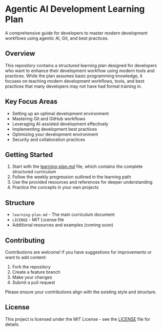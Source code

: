 # Agentic AI Development Learning Plan

A comprehensive guide for developers to master modern development workflows using agentic AI, Git, and best practices.

## Overview

This repository contains a structured learning plan designed for developers who want to enhance their development workflow using modern tools and practices. While the plan assumes basic programming knowledge, it focuses on teaching modern development workflows, tools, and best practices that many developers may not have had formal training in.

## Key Focus Areas

- Setting up an optimal development environment
- Mastering Git and GitHub workflows
- Leveraging AI-assisted development effectively
- Implementing development best practices
- Optimizing your development environment
- Security and collaboration practices

## Getting Started

1. Start with the [learning-plan.md](learning-plan.md) file, which contains the complete structured curriculum
2. Follow the weekly progression outlined in the learning path
3. Use the provided resources and references for deeper understanding
4. Practice the concepts in your own projects

## Structure

- `learning-plan.md` - The main curriculum document
- `LICENSE` - MIT License file
- Additional resources and examples (coming soon)

## Contributing

Contributions are welcome! If you have suggestions for improvements or want to add content:

1. Fork the repository
2. Create a feature branch
3. Make your changes
4. Submit a pull request

Please ensure your contributions align with the existing style and structure.

## License

This project is licensed under the MIT License - see the [LICENSE](LICENSE) file for details. 
